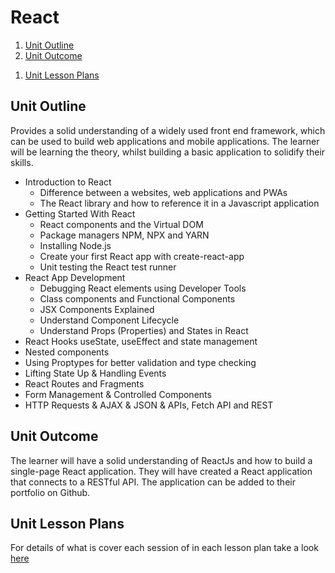# React

1. [Unit Outline](#unit-outline)
1. [Unit Outcome](#unit-outcome)
<!-- 1. [Related Empowerment Day](#related-empowerment-day) -->
1. [Unit Lesson Plans](#unit-lesson-plans)

## Unit Outline

Provides a solid understanding of a widely used front end framework, which can be used to build web applications and mobile applications. The learner will be learning the theory, whilst building a basic application to solidify their skills.

- Introduction to React
  - Difference between a websites, web applications and PWAs
  - The React library and how to reference it in a Javascript application
- Getting Started With React
  - React components and the Virtual DOM
  - Package managers NPM, NPX and YARN
  - Installing Node.js
  - Create your first React app with create-react-app
  - Unit testing the React test runner
- React App Development
  - Debugging React elements using Developer Tools
  - Class components and Functional Components
  - JSX Components Explained
  - Understand Component Lifecycle
  - Understand Props (Properties) and States in React
- React Hooks useState, useEffect and state management
- Nested components
- Using Proptypes for better validation and type checking
- Lifting State Up & Handling Events
- React Routes and Fragments
- Form Management & Controlled Components
- HTTP Requests & AJAX & JSON & APIs, Fetch API and REST

## Unit Outcome

The learner will have a solid understanding of ReactJs and how to build a single-page React application. They will have created a React application that connects to a RESTful API. The application can be added to their portfolio on Github.

## Unit Lesson Plans

For details of what is cover each session of in each lesson plan take a look [here](lessonplan)
